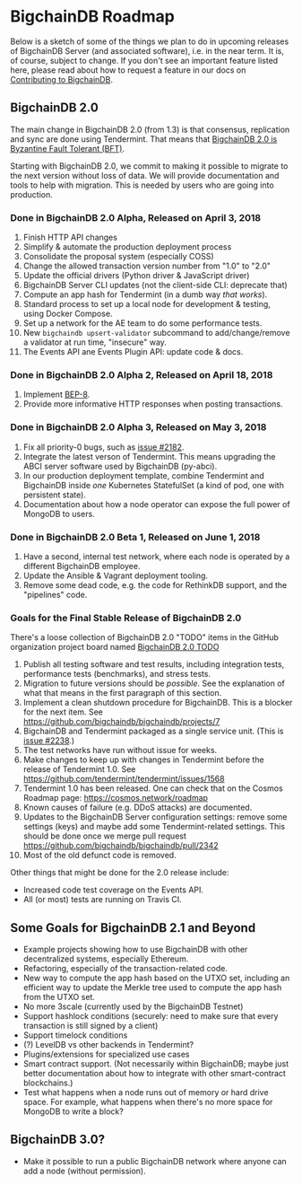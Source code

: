 # BigchainDB Roadmap

Below is a sketch of some of the things we plan to do in upcoming releases of BigchainDB Server (and associated software), i.e. in the near term. It is, of course, subject to change. If you don't see an important feature listed here, please read about how to request a feature in our docs on [Contributing to BigchainDB](https://docs.bigchaindb.com/projects/contributing/en/latest/index.html).

## BigchainDB 2.0

The main change in BigchainDB 2.0 (from 1.3) is that consensus, replication and sync are done using Tendermint. That means that [BigchainDB 2.0 is Byzantine Fault Tolerant (BFT)](https://blog.bigchaindb.com/bigchaindb-2-0-is-byzantine-fault-tolerant-5ffdac96bc44).

Starting with BigchainDB 2.0, we commit to making it possible to migrate to the next version without loss of data. We will provide documentation and tools to help with migration. This is needed by users who are going into production.

### Done in BigchainDB 2.0 Alpha, Released on April 3, 2018

1. Finish HTTP API changes
1. Simplify & automate the production deployment process
1. Consolidate the proposal system (especially COSS)
1. Change the allowed transaction version number from "1.0" to "2.0"
1. Update the official drivers (Python driver & JavaScript driver)
1. BigchainDB Server CLI updates (not the client-side CLI: deprecate that)
1. Compute an app hash for Tendermint (in a dumb way _that works_).
1. Standard process to set up a local node for development & testing, using Docker Compose.
1. Set up a network for the AE team to do some performance tests.
1. New `bigchaindb upsert-validator` subcommand to add/change/remove a validator at run time, "insecure" way.
1. The Events API ane Events Plugin API: update code & docs.

### Done in BigchainDB 2.0 Alpha 2, Released on April 18, 2018

1. Implement [BEP-8](https://github.com/bigchaindb/BEPs/tree/master/8).
1. Provide more informative HTTP responses when posting transactions.

### Done in BigchainDB 2.0 Alpha 3, Released on May 3, 2018

1. Fix all priority-0 bugs, such as [issue #2182](https://github.com/bigchaindb/bigchaindb/issues/2182).
1. Integrate the latest verson of Tendermint. This means upgrading the ABCI server software used by BigchainDB (py-abci).
1. In our production deployment template, combine Tendermint and BigchainDB inside _one_ Kubernetes StatefulSet (a kind of pod, one with persistent state).
1. Documentation about how a node operator can expose the full power of MongoDB to users.

### Done in BigchainDB 2.0 Beta 1, Released on June 1, 2018

1. Have a second, internal test network, where each node is operated by a different BigchainDB employee.
1. Update the Ansible & Vagrant deployment tooling.
1. Remove some dead code, e.g. the code for RethinkDB support, and the "pipelines" code.

### Goals for the Final Stable Release of BigchainDB 2.0

There's a loose collection of BigchainDB 2.0 "TODO" items in the GitHub organization project board named [BigchainDB 2.0 TODO](https://github.com/orgs/bigchaindb/projects/5)

1. Publish all testing software and test results, including integration tests, performance tests (benchmarks), and stress tests.
1. Migration to future versions should be _possible_. See the explanation of what that means in the first paragraph of this section.
1. Implement a clean shutdown procedure for BigchainDB. This is a blocker for the next item. See https://github.com/bigchaindb/bigchaindb/projects/7
1. BigchainDB and Tendermint packaged as a single service unit. (This is [issue #2238](https://github.com/bigchaindb/bigchaindb/issues/2238).)
1. The test networks have run without issue for weeks.
1. Make changes to keep up with changes in Tendermint before the release of Tendermint 1.0. See https://github.com/tendermint/tendermint/issues/1568
1. Tendermint 1.0 has been released. One can check that on the Cosmos Roadmap page: https://cosmos.network/roadmap
1. Known causes of failure (e.g. DDoS attacks) are documented.
1. Updates to the BigchainDB Server configuration settings: remove some settings (keys) and maybe add some Tendermint-related settings. This should be done once we merge pull request https://github.com/bigchaindb/bigchaindb/pull/2342
1. Most of the old defunct code is removed.

Other things that might be done for the 2.0 release include:

- Increased code test coverage on the Events API.
- All (or most) tests are running on Travis CI.

## Some Goals for BigchainDB 2.1 and Beyond

- Example projects showing how to use BigchainDB with other decentralized systems, especially Ethereum.
- Refactoring, especially of the transaction-related code.
- New way to compute the app hash based on the UTXO set, including an efficient way to update the Merkle tree used to compute the app hash from the UTXO set.
- No more 3scale (currently used by the BigchainDB Testnet)
- Support hashlock conditions (securely: need to make sure that every transaction is still signed by a client)
- Support timelock conditions
- (?) LevelDB vs other backends in Tendermint?
- Plugins/extensions for specialized use cases
- Smart contract support. (Not necessarily within BigchainDB; maybe just better documentation about how to integrate with other smart-contract blockchains.)
- Test what happens when a node runs out of memory or hard drive space. For example, what happens when there's no more space for MongoDB to write a block?

## BigchainDB 3.0?

- Make it possible to run a public BigchainDB network where anyone can add a node (without permission).
